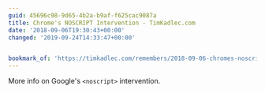 ```yaml
---
guid: 45696c98-9d65-4b2a-b9af-f625cac9087a
title: Chrome's NOSCRIPT Intervention - TimKadlec.com
date: '2018-09-06T19:30:43+00:00'
changed: '2019-09-24T14:33:47+00:00'


bookmark_of: 'https://timkadlec.com/remembers/2018-09-06-chromes-noscript-intervention/'
---
```



More info on Google's `<noscript>` intervention.
